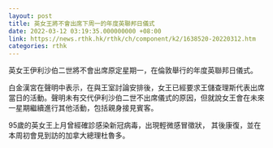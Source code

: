 ```yaml
---
layout: post
title: 英女王將不會出席下周一的年度英聯邦日儀式
date: 2022-03-12 03:19:35.000000000 +08:00
link: https://news.rthk.hk/rthk/ch/component/k2/1638520-20220312.htm
categories: rthk
---
```


英女王伊利沙伯二世將不會出席原定星期一，在倫敦舉行的年度英聯邦日儀式。

白金漢宮在聲明中表示，在與王室討論安排後，女王已經要求王儲查理斯代表出席當日的活動。聲明未有交代伊利沙伯二世不出席儀式的原因，但就說女王會在未來一星期繼續進行其他活動，包括親身接見賓客。

95歲的英女王上月曾經確診感染新冠病毒，出現輕微感冒徵狀， 其後康復，並在本周初會見到訪的加拿大總理杜魯多。
